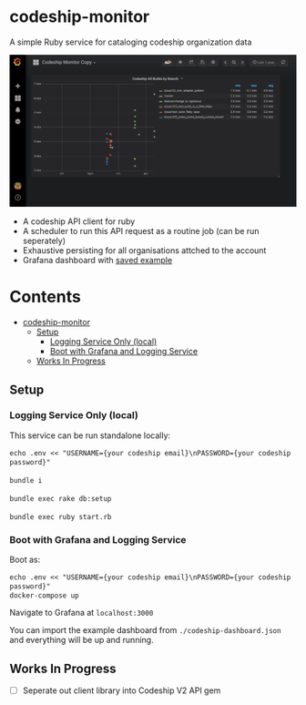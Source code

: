 # codeship-monitor
A simple Ruby service for cataloging codeship organization data

![alt text](example-dashboard.png)

- A codeship API client for ruby
- A scheduler to run this API request as a routine job (can be run seperately)
- Exhaustive persisting for all organisations attched to the account
- Grafana dashboard with [saved example](./codeship-dashboard.json)

# Contents

   * [codeship-monitor](#codeship-monitor)
      * [Setup](#setup)
         * [Logging Service Only (local)](#logging-service-only-local)
         * [Boot with Grafana and Logging Service](#boot-with-grafana-and-logging-service)
      * [Works In Progress](#works-in-progress)

## Setup

### Logging Service Only (local)

This service can be run standalone locally:

```
echo .env << "USERNAME={your codeship email}\nPASSWORD={your codeship password}"

bundle i

bundle exec rake db:setup

bundle exec ruby start.rb
```

### Boot with Grafana and Logging Service

Boot as:

```
echo .env << "USERNAME={your codeship email}\nPASSWORD={your codeship password}"
docker-compose up
```

Navigate to Grafana at `localhost:3000`

You can import the example dashboard from `./codeship-dashboard.json` and everything will be up and running.

## Works In Progress

- [ ] Seperate out client library into Codeship V2 API gem
